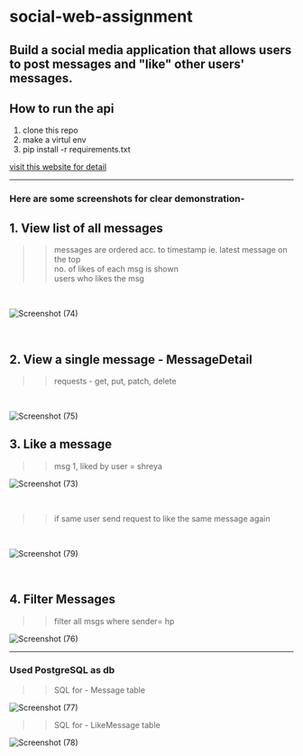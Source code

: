 # social-web-assignment

## Build a social media application that allows users to post messages and "like" other users' messages. 

## How to run the api

1. clone this repo 
2. make a virtul env
3. pip install -r requirements.txt

[visit this website for detail](https://alicecampkin.medium.com/setting-up-a-forked-django-project-53d5939b7e9e)

<hr>

### Here are some screenshots for clear demonstration- 

## 1. View list of all messages

 >> messages are ordered acc. to timestamp ie. latest message on the top </br>
 >> no. of likes of each msg is shown </br>
 >> users who likes the msg </br>
</br>

![Screenshot (74)](https://user-images.githubusercontent.com/72871727/212491281-2304a6b9-6743-4cf0-9f4b-81e7638c8f9b.png)

</br>

## 2. View a single message - MessageDetail 

>> requests - get, put, patch, delete</br>
</br>

![Screenshot (75)](https://user-images.githubusercontent.com/72871727/212491382-fac2c648-a37d-4974-977b-5c51d3fda653.png)

## 3. Like a message

>> msg 1, liked by user = shreya

![Screenshot (73)](https://user-images.githubusercontent.com/72871727/212491690-c1efcff6-d0c0-4175-9048-68c831c18ade.png)


</br>

>> if same user send request to like the same message again 

</br>

![Screenshot (79)](https://user-images.githubusercontent.com/72871727/212491774-2b44b838-8df4-4846-b2e8-ba144c7510fa.png)


</br>

## 4. Filter Messages

>> filter all msgs where sender= hp

![Screenshot (76)](https://user-images.githubusercontent.com/72871727/212491556-011d0db7-2e3a-407e-8ea0-c6ed7609fbb1.png)


<hr>

### Used PostgreSQL as db

>> SQL for - Message table

![Screenshot (77)](https://user-images.githubusercontent.com/72871727/212491911-ebbbb349-31cb-4dd9-82cf-f2709942870b.png)
</br>

>> SQL for - LikeMessage table

![Screenshot (78)](https://user-images.githubusercontent.com/72871727/212491917-46be063c-745c-419f-a401-d8cfa53e7a51.png)


 
 


